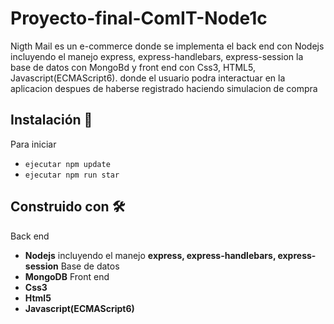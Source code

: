 # Proyecto-final-ComIT-Node1c
Nigth Mail es un e-commerce donde se implementa el back end con Nodejs incluyendo el manejo express, express-handlebars, express-session 
la base de datos con MongoBd y front end con Css3, HTML5, Javascript(ECMAScript6).
donde el usuario podra interactuar en la aplicacion despues de haberse registrado haciendo simulacion de compra

## Instalación 🔧
Para iniciar 
- `ejecutar npm update`
- `ejecutar npm run star`

## Construido con 🛠️
Back end 
- **Nodejs** incluyendo el manejo **express, express-handlebars, express-session**
Base de datos
- **MongoDB**
Front end
- **Css3**
- **Html5**
- **Javascript(ECMAScript6)**

